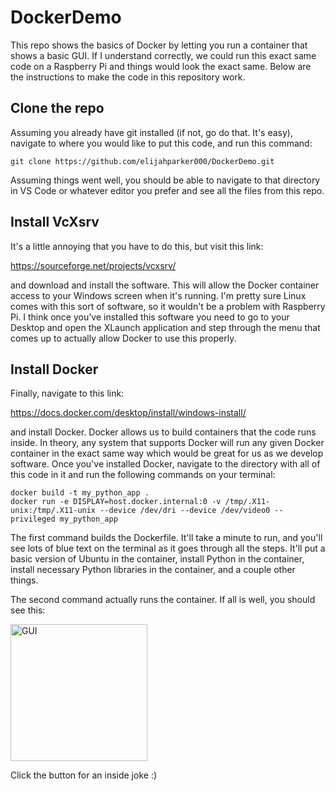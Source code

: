 # DockerDemo
This repo shows the basics of Docker by letting you run a container that shows a basic GUI. If I understand correctly, we could run this exact same code on a Raspberry Pi and things would look the exact same. Below are the instructions to make the code in this repository work. 

## Clone the repo
Assuming you already have git installed (if not, go do that. It's easy), navigate to where you would like to put this code, and run this command:

```
git clone https://github.com/elijahparker000/DockerDemo.git
```
Assuming things went well, you should be able to navigate to that directory in VS Code or whatever editor you prefer and see all the files from this repo.

## Install VcXsrv
It's a little annoying that you have to do this, but visit this link:

https://sourceforge.net/projects/vcxsrv/

and download and install the software. This will allow the Docker container access to your Windows screen when it's running. I'm pretty sure Linux comes with this sort of software, so it wouldn't be a problem with Raspberry Pi. I think once you've installed this software you need to go to your Desktop and open the XLaunch application and step through the menu that comes up to actually allow Docker to use this properly.

## Install Docker
Finally, navigate to this link:

https://docs.docker.com/desktop/install/windows-install/

and install Docker. Docker allows us to build containers that the code runs inside. In theory, any system that supports Docker will run any given Docker container in the exact same way which would be great for us as we develop software. Once you've installed Docker, navigate to the directory with all of this code in it and run the following commands on your terminal:

```
docker build -t my_python_app .
docker run -e DISPLAY=host.docker.internal:0 -v /tmp/.X11-unix:/tmp/.X11-unix --device /dev/dri --device /dev/video0 --privileged my_python_app
```

The first command builds the Dockerfile. It'll take a minute to run, and you'll see lots of blue text on the terminal as it goes through all the steps. It'll put a basic version of Ubuntu in the container, install Python in the container, install necessary Python libraries in the container, and a couple other things. 

The second command actually runs the container. If all is well, you should see this:

<img width="219" alt="GUI" src="https://github.com/user-attachments/assets/17bb6383-63b6-4afa-b180-e451808d1453">

Click the button for an inside joke :)

